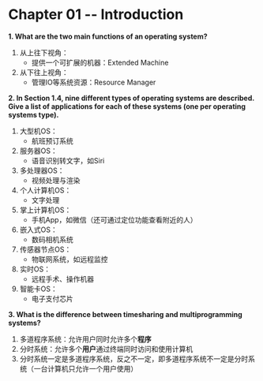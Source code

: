# Chapter 01 -- Introduction

**1. What are the two main functions of an operating system?**

>
1. 从上往下视角：
    * 提供一个可扩展的机器：Extended Machine
2. 从下往上视角：
    * 管理IO等系统资源：Resource Manager
>

**2. In Section 1.4, nine different types of operating systems are described. Give a list of applications for each of these systems (one per operating systems type).**

>
1. 大型机OS：
    * 航班预订系统
2. 服务器OS：
    * 语音识别转文字，如Siri
3. 多处理器OS：
    * 视频处理与渲染
4. 个人计算机OS：
    * 文字处理
5. 掌上计算机OS：
    * 手机App，如微信（还可通过定位功能查看附近的人）
6. 嵌入式OS：
    * 数码相机系统
7. 传感器节点OS：
    * 物联网系统，如远程监控
8. 实时OS：
    * 远程手术、操作机器
9. 智能卡OS：
    * 电子支付芯片
>

**3. What is the difference between timesharing and multiprogramming systems?**

>
1. 多道程序系统：允许用户同时允许多个**程序**
2. 分时系统：允许多个**用户**通过终端同时访问和使用计算机
3. 分时系统一定是多道程序系统，反之不一定，即多道程序系统不一定是分时系统（一台计算机只允许一个用户使用）
>


